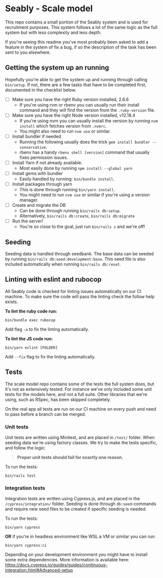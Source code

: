 # Seably - Scale model
This repo contains a small portion of the Seably system and is used for recruitment purposes.
This system follows a lot of the same logic as the full system but with less complexity and less depth.

If you're seeing this readme you've most probably been asked to add a feature in the system of fix a bug, if so the description of the task has been sent to you elsewhere.

## Getting the system up an running
Hopefully you're able to get the system up and running through calling `bin/setup`.
If not, there are a few tasks that have to be completed first, documented in the checklist below.

- [ ] Make sure you have the right Ruby version installed, 2.6.6
  * If you're using rvm or rbenv you can usually run their install command and they will find the version from the `.ruby-version` file.
- [ ] Make sure you have the right Node version installed, v12.18.4
  * If you're using nvm you can usually install the version by running `nvm install` which fetches version from `.nvmrc`.
  * You might also need to run `nvm use` or similar.
- [ ] Install bundler if needed
  * Running the following usually does the trick `gem install bundler --conservative`.
  * rbenv has a handy `rbenv shell [version]` command that usually fixes permission issues.
- [ ] Install Yarn if not already available.
  * Most easily done by running `npm install --global yarn`
- [ ] Install gems with bundler
  * Easily handled by running: `bin/bundle install`.
- [ ] Install packages through yarn
  * This is done through running `bin/yarn install`.
  * You might need to run `nvm use` or similar if you're using a version manager.
- [ ] Create and migrate the DB
  * Can be done through running `bin/rails db:setup`.
  * Alternatively, `bin/rails db:create`, `bin/rails db:migrate`
- [ ] Run the server!
  * You're so close to the goal, just run `bin/rails s` and we're off!

## Seeding
Seeding data is handled through seedbank.
The base data can be seeded by running `bin/rails db:seed:development:base`.
This seed file is also included automatically when running `bin/rails db:reset`.

## Linting with eslint and rubocop
All Seably code is checked for linting issues automatically on our CI machine.
To make sure the code will pass the linting check the follow help exists.

**To lint the ruby code run:**
```
bin/bundle exec rubocop
```
Add flag `-a` to fix the linting automatically.

**To lint the JS code run:**
```
bin/yarn eslint [FOLDER]
```
Add `--fix` flag to fix the linting automatically.

## Tests
The scale model repo contains some of the tests the full system does, but it's not as extensively tested. For instance we've only included some unit tests for the models here, and not a full suite. Other libraries that we're using, such as RSpec, has been skipped completely.

On the real app all tests are run on our CI machine on every push and need to pass before a branch can be merged. 

### Unit tests
Unit tests are written using Minitest, and are placed in `/test/` folder.
When seeding data we're using factory classes.
We try to make the tests specific, and follow the logic:
> **Proper unit tests should fail for exactly one reason.**

To run the tests:
```
bin/rails test
```

### Integration tests
Integration tests are written using Cypress.js, and are placed in the `/cypress/integration/` folder.
Seeding is done through `db:seed`-commands and require new seed files to be created if specific seeding is needed.

To run the tests:
```
bin/yarn cypress
```

**OR** if you're in headless environment like WSL a VM or similar you can run:
```
bin/yarn cypress:ci
```
Depending on your development environment you might have to install some extra dependencies. More information is available here: https://docs.cypress.io/guides/guides/continuous-integration.html#Advanced-setup
